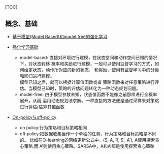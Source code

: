 [TOC]




## 概念、基础

- [基于模型(Model Based)和model free的强化学习](https://itpcb.com/a/162657)
- [强化学习基础](http://itpcb.com/docs/MachineLearningNotes/17%E5%BC%BA%E5%8C%96%E5%AD%A6%E4%B9%A0.html)
  - model-based: 直接对环境进行建模，在状态空间和动作空间已知的情况下，对状态转移
  概率和奖励进行建模，一般可以使用监督学习的方式，如何给定状态，动作所对应的新的状态，
  和奖励，使用有监督学习中的分类和回归进行建模。  
  模型已知之后，就可以根据计算值函数或者
  策略函数来对任意策略进行评估。当模型已知时，策略的评估问题转化为一种动态规划问题。
  - model-free: 由于模型参数未知，状态值函数不能像之前那样进行全概率展开，从而
  运用动态规划法求解。一种直接的方法便是通过采样来对策略进行评估/估算其值函数
  
- [On-policy与off-policy](https://zhuanlan.zhihu.com/p/346433931)
  - on policy:行为策略和目标策略相同
  - off policy:把数据收集当作一个单独的任务，行为策略和目标策略是不同的。
  比如在Q-learning的网络更新公式中，(S, A, R, S', A'), A使用探索贪心策略,而
  A’则使用贪心策略。SARSA中，A和A‘都是使用探索贪心策略